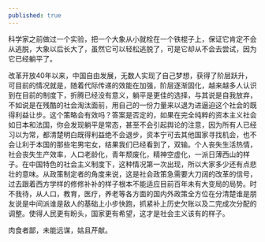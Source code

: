 ```yaml
---
published: true
---
```

科学家之前做过一个实验，把一个大象从小就栓在一个铁棍子上，保证它肯定不会从逃脱，大象以后长大了，虽然它可以轻松逃脱了，可是它却从不会去尝试，因为它已经躺平了。

改革开放40年以来，中国自由发展，无数人实现了自己梦想，获得了阶层跃升，可目前的情况就是，随着代际传递的效能在加强，阶层逐渐固化，越来越多人认识到在目前的制度下，折腾已经没有意义，躺平是更佳的选择，与其说是自我放弃，不如说是在残酷的社会淘汰面前，用自己的一份力量来以退为进逼迫这个社会的既得利益让步。这个策略会有效吗？答案是否定的，如果在完全纯粹的资本主义社会如日本和法国，你会发现躺平是常态，甚至不会引起舆论的注意，因为所有人已经习以为常，都清楚明白既得利益绝不会退步，资本宁可去其他国家寻找机会，也不会让利于本国的那些宅男宅女，结果我们已经看到了，双输。个人丧失生活热情，社会丧失生产效率，人口老龄化，青年颓废化，精神空虚化，一派日薄西山的样子。在中国特色的社会主义制度下，这种情况第一次出现，所以大家多少还有点悲壮的意味。从政策制定者的角度来说，这是社会政策急需要大刀阔的改革的信号，过去跟着西方学样的修修补补的样子根本不能适应目前百年未有大变局的局势。时不我待，从人口，教育，医疗，养老等各方面的国内外政策全方位在分清楚谁是朋友说是中间派谁是敌人的基础上小步快跑，抓紧补上历史欠账以及二完成次分配的调整。使得人民更有盼头，国家更有希望，这才是社会主义该有的样子。

肉食者鄙，未能远谋，姑且芹献。
